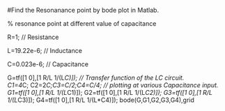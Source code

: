 


#Find the Resonanance point by bode plot in Matlab.


% resonance point at different value of capacitance

R=1;               // Resistance   

L=19.22e-6;        // Inductance 

C=0.023e-6;        // Capacitance 

G=tf([1 0],[1 R/L 1/(L*C)]);          // Transfer function of the LC circuit.  
C1=4*C; C2=2*C;C3=C/2;C4=C/4;         // plotting at various Capacitance input. 
G1=tf([1 0],[1 R/L 1/(L*C1)]);
G2=tf([1 0],[1 R/L 1/(L*C2)]);
G3=tf([1 0],[1 R/L 1/(L*C3)]);
G4=tf([1 0],[1 R/L 1/(L*C4)]);
bode(G,G1,G2,G3,G4),grid
